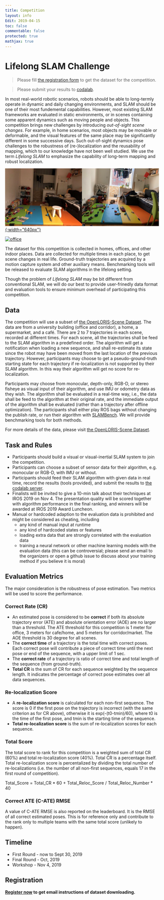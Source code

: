 ```yaml
---
title: Competition
layout: info
Edit: 2019-04-15
toc: false
commentable: false
protected: true
mathjax: true
---
```


# Lifelong SLAM Challenge

> Please fill [the registration form](http://sv.mikecrm.com/jTS0wi7) to get the dataset for the competition.

> Please submit your results to [codalab](https://competitions.codalab.org/competitions/21484).

In most real-world robotic scenarios, robots should be able to long-termly operate in dynamic and daily changing environments, and SLAM should be one of their most fundemental capabilities. However, most existing SLAM frameworks are evaluated in static environments, or in scenes containing some apparent dynamics such as moving people and objects. This competition brings new challenges by introducing *out-of-sight scene changes*. For example, in home scenarios, most objects may be movable or deformable, and the visual features of the same place may be significantly different in some successive days. Such out-of-sight dynamics pose challenges to the robustness of (re-)localization and the reusability of mapping, which to our knowledge have not been well studied. We use the term *Lifelong SLAM* to emphasize the capability of long-term mapping and robust localization.

[![home](home.png "Pictures taken in someone's home"){:width="640px"}](home.png)

[![office](office-compressed.gif "Videos taken in an office")](office.gif)

The dataset for this competition is collected in homes, offices, and other indoor places. Data are collected for multiple times in each place, to get scene changes in real life. Ground-truth trajectories are acquired by a motion capture system and other auxiliary means. Benchmarking tools will be released to evaluate SLAM algorithms in the lifelong setting.

Though the problem of *Lifelong SLAM* may be bit different from conventional SLAM, we will do our best to provide user-frinedly data format and evaluation tools to ensure minimum overhead of participating this competition.

## Data

The competition will use a subset of [the OpenLORIS-Scene Dataset](https://lifelong-robotic-vision.github.io/dataset/scene.html). The data are from a university building (office and corridor), a home, a supermarket, and a café. There are 2 to 7 trajectories in each scene, recorded at different times. For each scene, all the trajectories shall be feed to the SLAM algorithm in a predefined order. The algorithm will get a notification when loading a new sequence, and shall re-estimate its state since the robot may have been moved from the last location of the previous trajectory. However, participants may choose to get a pseudo-ground-truth starting state for each trajectory if re-localization is not supported by their SLAM algorithm. In this way their algorithm will get no score for re-localization.

Participants may choose from monocular, depth-only, RGB-D, or stereo fisheye as visual input of their algorithm, and use IMU or odometry data as they wish. The algorithm shall be evaluated in a real-time way, i.e., the data shall be feed to the algorithm at their original rate, and the immediate output of the algorithm shall be evaluated (rather than a trajectory after offline optimization). The participants shall either play ROS bags without changing the publish rate, or run their algorithm with [SLAMBench](https://github.com/lifelong-robotic-vision/slambench2). We will provide benchmarking tools for both methods.

For more details of the data, please visit [the OpenLORIS-Scene Dataset](https://lifelong-robotic-vision.github.io/dataset/scene.html).

## Task and Rules

- Participants should build a visual or visual-inertial SLAM system to join the competition.
- Participants can choose a subset of sensor data for their algorithm, e.g. monocular or RGB-D, with IMU or without.
- Participants should feed their SLAM algorithm with given data in real time, record the results (tools provided), and submit the results to [the codalab server](https://competitions.codalab.org/competitions/21484).
- Finalists will be invited to give a 10-min talk about their techniques at IROS 2019 on Nov 4. The presentation quality will be scored together with algorithm performance in the final ranking, and winners will be awarded at IROS 2019 Award Luncheon.
- Manual or hardcoded adaption to the evaluation data is prohibited and might be considered as cheating, including
    - any kind of manual input at runtime
    - any kind of hardcoded states or features
    - loading extra data that are strongly correlated with the evaluation data
    - training a neural network or other machine learning models with the evaluation data (this can be controversial; please send an email to the organizers or open a github issue to discuss about your training method if you believe it is moral)

## Evaluation Metrics

The major consideration is the robustness of pose estimation. Two metrics will be used to score the performance.

### Correct Rate (CR)

- An estimated pose is considered to be **correct** if both its absolute trajectory error (ATE) and absolute orientation error (AOE) are no larger than a threshold. The ATE threshold for this competition is 1 meter for office, 3 meters for cafe/home, and 5 meters for corridor/market. The AOE threshold is 30 degree for all scenes.
- The **correct time** of a trajectory is the total time with correct poses. Each correct pose will contribute a piece of correct time until the next pose or end of the sequence, with a upper limit of 1 sec.
- The **correct rate** of a trajectory is ratio of correct time and total length of the sequence (from ground-truth).
- **Total CR** is the sum of CR for each sequence weighted by the sequence length. It indicates the percentage of correct pose estimates over all data sequences.

### Re-localization Score

- A **re-localization score** is calculated for each non-first sequence. The score is 0 if the first pose on the trajectory is incorrect (with the same criterion as for CR above), otherwise it is exp(-(t0-tmin)/60), where t0 is the time of the first pose, and tmin is the starting time of the sequence.
- **Total re-localization score** is the sum of re-localization scores for each sequence.

### Total Score

The total score to rank for this competition is a weighted sum of total CR (60%) and total re-localization score (40%). Total CR is a percentage itself. Total re-localization score is percentalized by dividing the total number of re-localizations (i.e. the number of all non-first sequences, equals 17 in the first round of competition).

Total_Score = Total_CR * 60 + Total_Reloc_Score / Total_Reloc_Number * 40

### Correct ATE (C-ATE) RMSE

A value of C-ATE RMSE is also reported on the leaderboard. It is the RMSE of all correct estimated poses. This is for reference only and contribute to the rank only to multiple teams with the same total score (unlikely to happen).

## Timeline

* First Round - now to Sept 30, 2019
* Final Round - Oct, 2019
* Workshop - Nov 4, 2019

## Registration

**[Register now](http://sv.mikecrm.com/jTS0wi7) to get email instructions of dataset downloading.**
